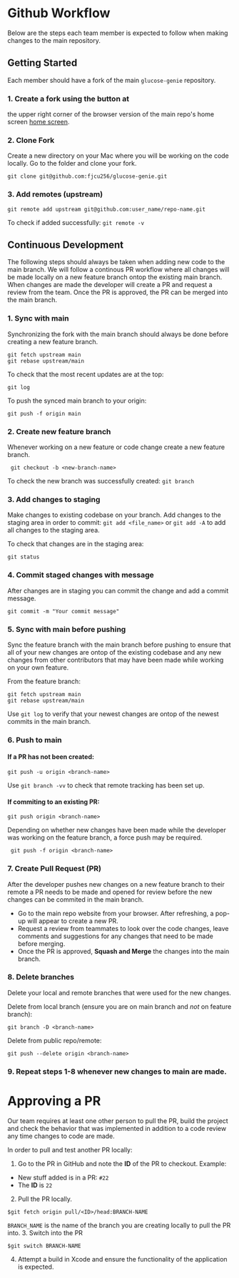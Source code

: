 # Github Workflow

Below are the steps each team member is expected to follow when making changes to the main repository. 

## Getting Started

Each member should have a fork of the main `glucose-genie` repository.

### 1. Create a fork using the button at 
the upper right corner of the browser version of the main repo's home screen [home screen](https://github.com/fjcu256/glucose-genie). 

### 2. Clone Fork 

Create a new directory on your Mac where you will be working on the code locally. Go to the folder and clone your fork. 

`git clone git@github.com:fjcu256/glucose-genie.git`

### 3. Add remotes (upstream)
`git remote add upstream git@github.com:user_name/repo-name.git`

To check if added successfully: `git remote -v`

## Continuous Development
The following steps should always be taken when adding new code to the main branch. We will follow a continous PR workflow where all changes will be made locally on a new feature branch ontop the existing main branch. When changes are made the developer will create a PR and request a review from the team. Once the PR is approved, the PR can be merged into the main branch. 

### 1. Sync with main
Synchronizing the fork with the main branch should always be done before creating a new feature branch. 

```
git fetch upstream main
git rebase upstream/main
```
To check that the most recent updates are at the top:

 `git log` 

To push the synced main branch to your origin: 

`git push -f origin main`

### 2. Create new feature branch 
Whenever working on a new feature or code change create a new feature branch. 
```
 git checkout -b <new-branch-name>
 ```
 To check the new branch was successfully created: `git branch`

### 3. Add changes to staging
Make changes to existing codebase on your branch. 
Add changes to the staging area in order to commit:
`git add <file_name>` or `git add -A` to add all changes to the staging area. 

To check that changes are in the staging area:

`git status`

### 4. Commit staged changes with message
After changes are in staging you can commit the change and add a commit message.
```
git commit -m "Your commit message"
```

### 5. Sync with main before pushing
Sync the feature branch with the main branch before pushing to ensure that all of your new changes are ontop of the existing codebase and any new changes from other contributors that may have been made while working on your own feature. 

From the feature branch:
```
git fetch upstream main 
git rebase upstream/main
```
Use `git log` to verify that your newest changes are ontop of the newest commits in the main branch. 

### 6. Push to main

#### If a PR has not been created:

``` 
git push -u origin <branch-name>
```

Use `git branch -vv` to check that remote tracking has been set up.

#### If commiting to an existing PR:

```
git push origin <branch-name>
```
Depending on whether new changes have been made while the developer was working on the feature branch, a force push may be required. 

```
 git push -f origin <branch-name>
```

### 7. Create Pull Request (PR)
After the developer pushes new changes on a new feature branch to their remote a PR needs to be made and opened for review before the new changes can be commited in the main branch. 
 - Go to the main repo website from your browser. After refreshing, a pop-up will appear to create a new PR. 
 - Request a review from teammates to look over the code changes, leave comments and suggestions for any changes that need to be made before merging. 
 - Once the PR is approved, **Squash and Merge** the changes into the main branch.

### 8. Delete branches
Delete your local and remote branches that were used for the new changes. 

Delete from local branch (ensure you are on main branch and *not* on feature branch):
```
git branch -D <branch-name>
```
Delete from public repo/remote:
```
git push --delete origin <branch-name>
```
### 9. Repeat steps 1-8 whenever new changes to main are made. 

# Approving a PR
Our team requires at least one other person to pull the PR, build the project and check the behavior that was implemented in addition to a code review any time changes to code are made. 

In order to pull and test another PR locally:
1. Go to the PR in GitHub and note the **ID** of the PR to checkout.
Example:
- New stuff added is in a PR: `#22`
- The **ID** is `22`
2. Pull the PR locally. 
```
$git fetch origin pull/<ID>/head:BRANCH-NAME
```
`BRANCH_NAME` is the name of the branch you are creating locally to pull the PR into. 
3. Switch into the PR
```
$git switch BRANCH-NAME
```
4. Attempt a build in Xcode and ensure the functionality of the application is expected.  

